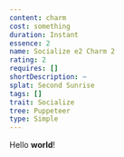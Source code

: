 ```yaml
---
content: charm
cost: something
duration: Instant
essence: 2
name: Socialize e2 Charm 2
rating: 2
requires: []
shortDescription: ~
splat: Second Sunrise
tags: []
trait: Socialize
tree: Puppeteer
type: Simple
---
```


Hello **world**!
